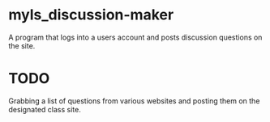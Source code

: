 # myls_discussion-maker

A program that logs into a users account and posts discussion questions on the site. 


# TODO

Grabbing a list of questions from various websites and posting them on the designated class site.


